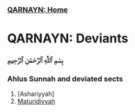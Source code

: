 <link rel="icon" href="favicon.ico">
<link rel="stylesheet" href="https://dhulqarnayn.github.io/qarnayn/index.css">

### [QARNAYN: Home](https://dhulqarnayn.github.io/qarnayn/)
# QARNAYN: Deviants

### بِسْمِ ٱللَّٰهِ ٱلرَّحْمَٰنِ ٱلرَّحِيمِ
### Ahlus Sunnah and deviated sects

1. [Ashariyyah]
2. [Maturidiyyah](/maturidi.html)
